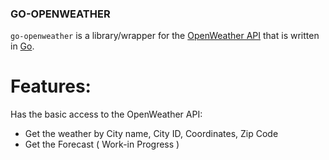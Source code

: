 ### GO-OPENWEATHER


`go-openweather` is a library/wrapper for the [OpenWeather API](https://openweathermap.org/) that is written in [Go](https://golang.org/).


# Features:

Has the basic access to the OpenWeather API:

  - Get the weather by City name, City ID, Coordinates, Zip Code
  - Get the Forecast ( Work-in Progress ) 